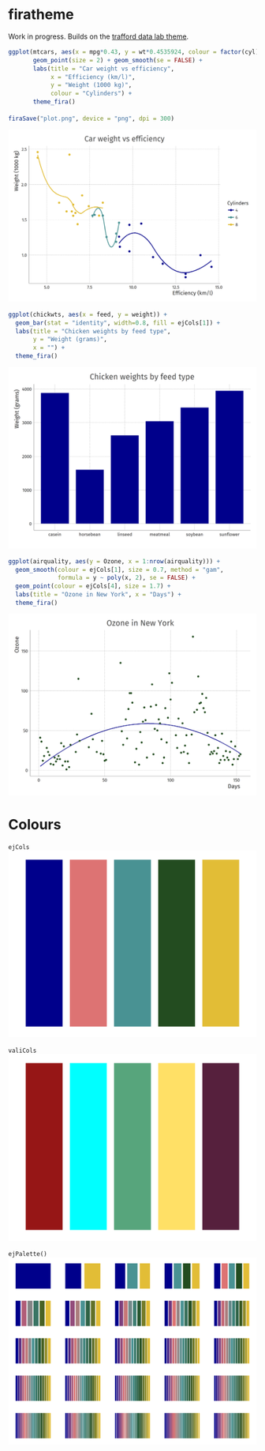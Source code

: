 # firatheme

Work in progress. Builds on the [trafford data lab theme](https://github.com/traffordDataLab/assets/blob/master/theme/ggplot2/theme_lab.R).

```R
ggplot(mtcars, aes(x = mpg*0.43, y = wt*0.4535924, colour = factor(cyl))) +
       geom_point(size = 2) + geom_smooth(se = FALSE) +
       labs(title = "Car weight vs efficiency",
            x = "Efficiency (km/l)",
            y = "Weight (1000 kg)",
            colour = "Cylinders") +
       theme_fira()

firaSave("plot.png", device = "png", dpi = 300)
```
![plt](./img/plot.png)


```R
ggplot(chickwts, aes(x = feed, y = weight)) + 
  geom_bar(stat = "identity", width=0.8, fill = ejCols[1]) + 
  labs(title = "Chicken weights by feed type", 
       y = "Weight (grams)",
       x = "") + 
  theme_fira()
```

![chk](./img/chick.png)


```R
ggplot(airquality, aes(y = Ozone, x = 1:nrow(airquality))) + 
  geom_smooth(colour = ejCols[1], size = 0.7, method = "gam", 
              formula = y ~ poly(x, 2), se = FALSE) + 
  geom_point(colour = ejCols[4], size = 1.7) + 
  labs(title = "Ozone in New York", x = "Days") + 
  theme_fira()
```

![oz](./img/ozone.png)


# Colours

`ejCols`
![col](./img/ejcols.png)

`valiCols`
![val](./img/valicols.png)

`ejPalette()`
![cols](./img/ejpalette.png)
